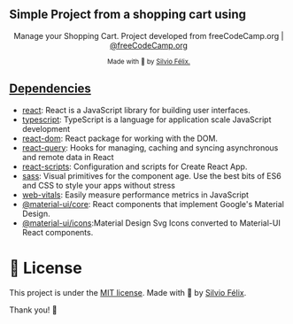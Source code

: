 ## Simple Project from a shopping cart using 

<p align="center">
   Manage your Shopping Cart. Project developed from freeCodeCamp.org
 | <a href="https://www.youtube.com/channel/UC8butISFwT-Wl7EV0hUK0BQ">@freeCodeCamp.org</a>
</p>

<div align="center">
  <sub> Made with 💖 by
    <a href="https://github.com/SilvioFelix32">Silvio Félix.
  </sub>
</div>

## Dependencies
- [react](https://ghub.io/react): React is a JavaScript library for building user interfaces.
- [typescript](https://www.typescriptlang.org/): TypeScript is a language for application scale JavaScript development
- [react-dom](https://ghub.io/react-dom): React package for working with the DOM.
- [react-query](https://github.com/tannerlinsley/react-query#readme): Hooks for managing, caching and syncing asynchronous and remote data in React
- [react-scripts](https://ghub.io/react-scripts): Configuration and scripts for Create React App.
- [sass](https://ghub.io/styled-components): Visual primitives for the component age. Use the best bits of ES6 and CSS to style your apps without stress
- [web-vitals](https://ghub.io/web-vitals): Easily measure performance metrics in JavaScript
- [@material-ui/core](https://material-ui.com/): React components that implement Google's Material Design.
- [@material-ui/icons](https://github.com/mui-org/material-ui/tree/master/packages/material-ui-icons):Material Design Svg Icons converted to Material-UI React components.
# :page_facing_up: License

This project is under the [MIT license](./LICENSE).
Made with 💖 by [Silvio Félix](https://www.linkedin.com/in/silviofelix32/). 

Thank you! 🌠
